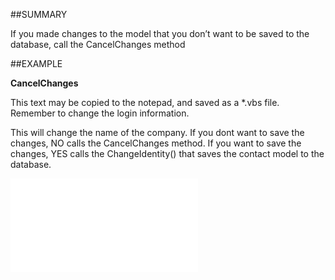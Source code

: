 

##SUMMARY

If you made changes to the model that you don’t want to be saved to the database, call the CancelChanges method


##EXAMPLE

**CancelChanges**

This text may be copied to the notepad, and saved as a *.vbs file. Remember to change the login information.



This will change the name of the company. If you dont want to save the changes, NO calls the CancelChanges method. If you want to save the changes, YES calls the ChangeIdentity() that saves the contact model to the database.

![](../../Examples/vbs/SOContact.CancelChanges.vbs.txt)





